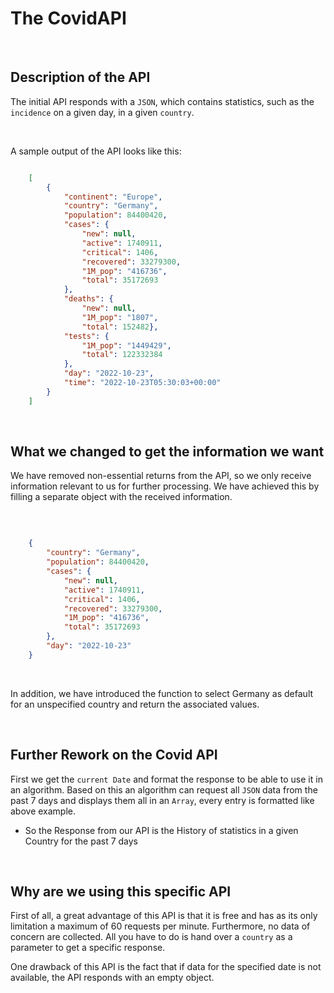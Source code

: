 # The CovidAPI

<br>

## Description of the API

The initial API responds with a `JSON`, which contains statistics, such as the `incidence` on a given day, in a given `country`. 

<br>

A sample output of the API looks like this:

```JSON

    [
        {
            "continent": "Europe",
            "country": "Germany",
            "population": 84400420,
            "cases": { 
                "new": null,
                "active": 1740911,
                "critical": 1406,
                "recovered": 33279300,
                "1M_pop": "416736",
                "total": 35172693
            },
            "deaths": {
                "new": null,
                "1M_pop": "1807",
                "total": 152482},
            "tests": {
                "1M_pop": "1449429",
                "total": 122332384
            },
            "day": "2022-10-23",
            "time": "2022-10-23T05:30:03+00:00"
        }
    ]

```

<br>

## What we changed to get the information we want

We have removed non-essential returns from the API, so we only receive information relevant to us for further processing. We have achieved this by filling a separate object with the received information.

<br>

```JSON

    {
        "country": "Germany",
        "population": 84400420,
        "cases": {
            "new": null,
            "active": 1740911,
            "critical": 1406,
            "recovered": 33279300,
            "1M_pop": "416736",
            "total": 35172693
        },
        "day": "2022-10-23"
    }

```

<br>

In addition, we have introduced the function to select Germany as default for an unspecified country and return the associated values.

<br>

## Further Rework on the Covid API

First we get the `current Date` and format the response to be able to use it in an algorithm. Based on this an algorithm can request all `JSON` data from the past 7 days and displays them all in an `Array`, every entry is formatted like above example.

* So the Response from our API is the History of statistics in a given Country for the past 7 days

<br>

## Why are we using this specific API

First of all, a great advantage of this API is that it is free and has as its only limitation a maximum of 60 requests per minute. Furthermore, no data of concern are collected. All you have to do is hand over a `country` as a parameter to get a specific response.

One drawback of this API is the fact that if data for the specified date is not available, the API responds with an empty object.